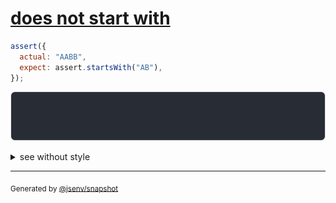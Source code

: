 # [does not start with](../../assert_starts_with.test.js#L17)

```js
assert({
  actual: "AABB",
  expect: assert.startsWith("AB"),
});
```

![img](throw.svg)

<details>
  <summary>see without style</summary>

```console
AssertionError: actual and expect are different

actual: "AABB"
expect: assert.startsWith("AB")
```

</details>

---
<sub>
  Generated by <a href="https://github.com/jsenv/core/tree/main/packages/independent/snapshot">@jsenv/snapshot</a>
</sub>